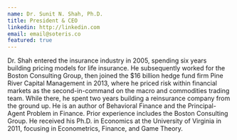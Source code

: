 ```yaml
---
name: Dr. Sunit N. Shah, Ph.D.
title: President & CEO
linkedin: http://linkedin.com
email: email@soteris.co
featured: true
---
```


Dr. Shah entered the insurance industry in 2005, spending six years building pricing models for life insurance. He subsequently worked for the Boston Consulting Group, then joined the $16 billion hedge fund firm Pine River Capital Management in 2013, where he priced risk within financial markets as the second-in-command on the macro and commodities trading team. While there, he spent two years building a reinsurance company from the ground up. He is an author of Behavioral Finance and the Principal-Agent Problem in Finance. Prior experience includes the Boston Consulting Group. He received his Ph.D. in Economics at the University of Virginia in 2011, focusing in Econometrics, Finance, and Game Theory.